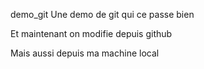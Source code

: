  demo_git
Une demo de git qui ce passe bien

Et maintenant on modifie depuis github

Mais aussi depuis ma machine local


